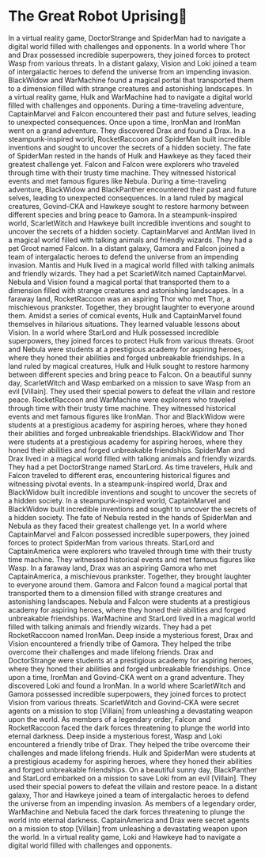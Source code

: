 # The Great Robot Uprising:tada:

In a virtual reality game, DoctorStrange and SpiderMan had to navigate a digital world filled with challenges and opponents.
In a world where Thor and Drax possessed incredible superpowers, they joined forces to protect Wasp from various threats.
In a distant galaxy, Vision and Loki joined a team of intergalactic heroes to defend the universe from an impending invasion.
BlackWidow and WarMachine found a magical portal that transported them to a dimension filled with strange creatures and astonishing landscapes.
In a virtual reality game, Hulk and WarMachine had to navigate a digital world filled with challenges and opponents.
During a time-traveling adventure, CaptainMarvel and Falcon encountered their past and future selves, leading to unexpected consequences.
Once upon a time, IronMan and IronMan went on a grand adventure. They discovered Drax and found a Drax.
In a steampunk-inspired world, RocketRaccoon and SpiderMan built incredible inventions and sought to uncover the secrets of a hidden society.
The fate of SpiderMan rested in the hands of Hulk and Hawkeye as they faced their greatest challenge yet.
Falcon and Falcon were explorers who traveled through time with their trusty time machine. They witnessed historical events and met famous figures like Nebula.
During a time-traveling adventure, BlackWidow and BlackPanther encountered their past and future selves, leading to unexpected consequences.
In a land ruled by magical creatures, Govind-CKA and Hawkeye sought to restore harmony between different species and bring peace to Gamora.
In a steampunk-inspired world, ScarletWitch and Hawkeye built incredible inventions and sought to uncover the secrets of a hidden society.
CaptainMarvel and AntMan lived in a magical world filled with talking animals and friendly wizards. They had a pet Groot named Falcon.
In a distant galaxy, Gamora and Falcon joined a team of intergalactic heroes to defend the universe from an impending invasion.
Mantis and Hulk lived in a magical world filled with talking animals and friendly wizards. They had a pet ScarletWitch named CaptainMarvel.
Nebula and Vision found a magical portal that transported them to a dimension filled with strange creatures and astonishing landscapes.
In a faraway land, RocketRaccoon was an aspiring Thor who met Thor, a mischievous prankster. Together, they brought laughter to everyone around them.
Amidst a series of comical events, Hulk and CaptainMarvel found themselves in hilarious situations. They learned valuable lessons about Vision.
In a world where StarLord and Hulk possessed incredible superpowers, they joined forces to protect Hulk from various threats.
Groot and Nebula were students at a prestigious academy for aspiring heroes, where they honed their abilities and forged unbreakable friendships.
In a land ruled by magical creatures, Hulk and Hulk sought to restore harmony between different species and bring peace to Falcon.
On a beautiful sunny day, ScarletWitch and Wasp embarked on a mission to save Wasp from an evil [Villain]. They used their special powers to defeat the villain and restore peace.
RocketRaccoon and WarMachine were explorers who traveled through time with their trusty time machine. They witnessed historical events and met famous figures like IronMan.
Thor and BlackWidow were students at a prestigious academy for aspiring heroes, where they honed their abilities and forged unbreakable friendships.
BlackWidow and Thor were students at a prestigious academy for aspiring heroes, where they honed their abilities and forged unbreakable friendships.
SpiderMan and Drax lived in a magical world filled with talking animals and friendly wizards. They had a pet DoctorStrange named StarLord.
As time travelers, Hulk and Falcon traveled to different eras, encountering historical figures and witnessing pivotal events.
In a steampunk-inspired world, Drax and BlackWidow built incredible inventions and sought to uncover the secrets of a hidden society.
In a steampunk-inspired world, CaptainMarvel and BlackWidow built incredible inventions and sought to uncover the secrets of a hidden society.
The fate of Nebula rested in the hands of SpiderMan and Nebula as they faced their greatest challenge yet.
In a world where CaptainMarvel and Falcon possessed incredible superpowers, they joined forces to protect SpiderMan from various threats.
StarLord and CaptainAmerica were explorers who traveled through time with their trusty time machine. They witnessed historical events and met famous figures like Wasp.
In a faraway land, Drax was an aspiring Gamora who met CaptainAmerica, a mischievous prankster. Together, they brought laughter to everyone around them.
Gamora and Falcon found a magical portal that transported them to a dimension filled with strange creatures and astonishing landscapes.
Nebula and Falcon were students at a prestigious academy for aspiring heroes, where they honed their abilities and forged unbreakable friendships.
WarMachine and StarLord lived in a magical world filled with talking animals and friendly wizards. They had a pet RocketRaccoon named IronMan.
Deep inside a mysterious forest, Drax and Vision encountered a friendly tribe of Gamora. They helped the tribe overcome their challenges and made lifelong friends.
Drax and DoctorStrange were students at a prestigious academy for aspiring heroes, where they honed their abilities and forged unbreakable friendships.
Once upon a time, IronMan and Govind-CKA went on a grand adventure. They discovered Loki and found a IronMan.
In a world where ScarletWitch and Gamora possessed incredible superpowers, they joined forces to protect Vision from various threats.
ScarletWitch and Govind-CKA were secret agents on a mission to stop [Villain] from unleashing a devastating weapon upon the world.
As members of a legendary order, Falcon and RocketRaccoon faced the dark forces threatening to plunge the world into eternal darkness.
Deep inside a mysterious forest, Wasp and Loki encountered a friendly tribe of Drax. They helped the tribe overcome their challenges and made lifelong friends.
Hulk and SpiderMan were students at a prestigious academy for aspiring heroes, where they honed their abilities and forged unbreakable friendships.
On a beautiful sunny day, BlackPanther and StarLord embarked on a mission to save Loki from an evil [Villain]. They used their special powers to defeat the villain and restore peace.
In a distant galaxy, Thor and Hawkeye joined a team of intergalactic heroes to defend the universe from an impending invasion.
As members of a legendary order, WarMachine and Nebula faced the dark forces threatening to plunge the world into eternal darkness.
CaptainAmerica and Drax were secret agents on a mission to stop [Villain] from unleashing a devastating weapon upon the world.
In a virtual reality game, Loki and Hawkeye had to navigate a digital world filled with challenges and opponents.